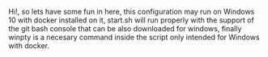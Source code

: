Hi!, so lets have some fun in here, this configuration may run on  Windows 10  with docker installed on it, start.sh will run properly with the support of the git bash console that can be also downloaded for windows, finally winpty is a necesary command inside the script only intended for Windows with docker.

